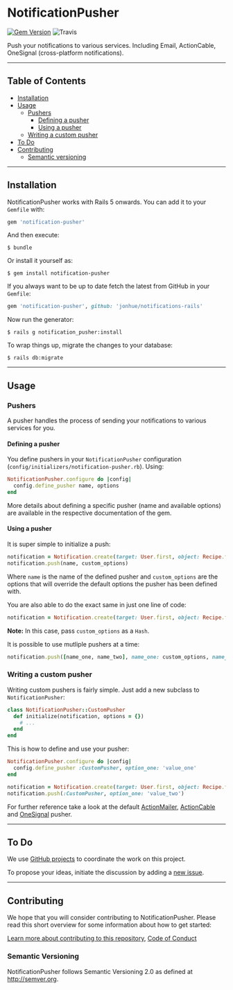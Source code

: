 # NotificationPusher

[![Gem Version](https://badge.fury.io/rb/notifications-pusher.svg)](https://badge.fury.io/rb/notifications-pusher) ![Travis](https://travis-ci.org/jonhue/notifications-rails.svg?branch=master)

Push your notifications to various services. Including Email, ActionCable, OneSignal (cross-platform notifications).

---

## Table of Contents

* [Installation](#installation)
* [Usage](#usage)
  * [Pushers](#pushers)
    * [Defining a pusher](#defining-a-pusher)
    * [Using a pusher](#using-a-pusher)
  * [Writing a custom pusher](#writing-a-custom-pusher)
* [To Do](#to-do)
* [Contributing](#contributing)
  * [Semantic versioning](#semantic-versioning)

---

## Installation

NotificationPusher works with Rails 5 onwards. You can add it to your `Gemfile` with:

```ruby
gem 'notification-pusher'
```

And then execute:

    $ bundle

Or install it yourself as:

    $ gem install notification-pusher

If you always want to be up to date fetch the latest from GitHub in your `Gemfile`:

```ruby
gem 'notification-pusher', github: 'jonhue/notifications-rails'
```

Now run the generator:

    $ rails g notification_pusher:install

To wrap things up, migrate the changes to your database:

    $ rails db:migrate

---

## Usage

### Pushers

A pusher handles the process of sending your notifications to various services for you.

#### Defining a pusher

You define pushers in your `NotificationPusher` configuration (`config/initializers/notification-pusher.rb`). Using:

```ruby
NotificationPusher.configure do |config|
  config.define_pusher name, options
end
```

More details about defining a specific pusher (name and available options) are available in the respective documentation of the gem.

#### Using a pusher

It is super simple to initialize a push:

```ruby
notification = Notification.create(target: User.first, object: Recipe.first)
notification.push(name, custom_options)
```

Where `name` is the name of the defined pusher and `custom_options` are the options that will override the default options the pusher has been defined with.

You are also able to do the exact same in just one line of code:

```ruby
notification = Notification.create(target: User.first, object: Recipe.first, pusher: name, pusher_options: custom_options)
```

**Note:** In this case, pass `custom_options` as a `Hash`.

It is possible to use mutliple pushers at a time:

```ruby
notification.push([name_one, name_two], name_one: custom_options, name_two: custom_options)
```

### Writing a custom pusher

Writing custom pushers is fairly simple. Just add a new subclass to `NotificationPusher`:

```ruby
class NotificationPusher::CustomPusher
  def initialize(notification, options = {})
    # ...
  end
end
```

This is how to define and use your pusher:

```ruby
NotificationPusher.configure do |config|
  config.define_pusher :CustomPusher, option_one: 'value_one'
end
```

```ruby
notification = Notification.create(target: User.first, object: Recipe.first)
notification.push(:CustomPusher, option_one: 'value_two')
```

For further reference take a look at the default [ActionMailer](notification-pusher-actionmailer), [ActionCable](notification-pusher-actioncable) and [OneSignal](notification-pusher-onesignal) pusher.

---

## To Do

We use [GitHub projects](https://github.com/jonhue/notifications-rails/projects/3) to coordinate the work on this project.

To propose your ideas, initiate the discussion by adding a [new issue](https://github.com/jonhue/notifications-rails/issues/new).

---

## Contributing

We hope that you will consider contributing to NotificationPusher. Please read this short overview for some information about how to get started:

[Learn more about contributing to this repository](https://github.com/jonhue/notifications-rails/blob/master/CONTRIBUTING.md), [Code of Conduct](https://github.com/jonhue/notifications-rails/blob/master/CODE_OF_CONDUCT.md)

### Semantic Versioning

NotificationPusher follows Semantic Versioning 2.0 as defined at http://semver.org.
